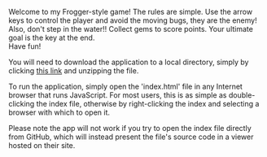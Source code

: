 Welcome to my Frogger-style game!
The rules are simple.  Use the arrow keys to control the player and avoid the moving bugs, they are the enemy!  Also, don't step in the water!! Collect gems to score points. Your ultimate goal is the key at the end.  
Have fun!

You will need to download the application to a local directory, simply by clicking <a href="https://github.com/cgroce2/frontend-nanodegree-arcade-game/archive/master.zip">this link</a> and unzipping the file.

To run the application, simply open the 'index.html' file in any Internet browser that runs JavaScript. For most users, this is as simple as double-clicking the index file, otherwise by right-clicking the index and selecting a browser with which to open it.

Please note the app will not work if you try to open the index file directly from GitHub, which will instead present the file's source code in a viewer hosted on their site.





